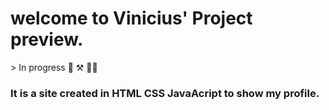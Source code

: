 <h1>welcome to Vinicius' Project preview.</h1>
> In progress 🚧 ⚒️ 👷🏾
<h3>It is a site created in HTML CSS JavaAcript to show my profile.</h3>

